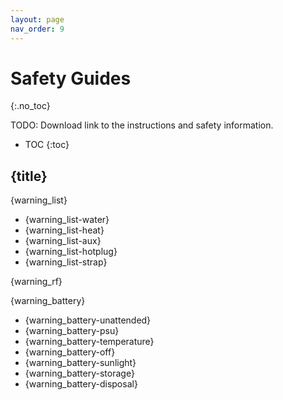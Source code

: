 ```yaml
---
layout: page
nav_order: 9
---
```

# Safety Guides
{:.no_toc}

TODO: Download link to the instructions and safety information.

* TOC
{:toc}


## {title}
{warning_list}
- {warning_list-water}
- {warning_list-heat}
- {warning_list-aux}
- {warning_list-hotplug}
- {warning_list-strap}

{warning_rf}

{warning_battery}

- {warning_battery-unattended}
- {warning_battery-psu}
- {warning_battery-temperature}
- {warning_battery-off}
- {warning_battery-sunlight}
- {warning_battery-storage}
- {warning_battery-disposal}
